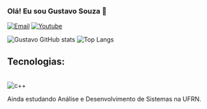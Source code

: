 ### Olá! Eu sou Gustavo Souza 👋

[![Email](https://img.shields.io/badge/Gmail-D14836?style=for-the-badge&logo=gmail&logoColor=white)](https://mail.google.com/mail/u/0/#inbox)
[![Youtube](https://img.shields.io/badge/YouTube-FF0000?style=for-the-badge&logo=youtube&logoColor=white)](https://www.youtube.com/@Souza-du8ww)

![Gustavo GitHub stats](https://github-readme-stats.vercel.app/api?username=GSouzzaDev&show_icons=true&theme=dracula)
![Top Langs](https://github-readme-stats.vercel.app/api/top-langs/?username=GSouzzaDev&exclude_repo=github-readme-stats,GSouzzaDev.github.io)
## Tecnologias: 
<div style="display: inline_block"><br/>
 <img aling="center" alt="c++" src="https://img.shields.io/badge/C%2B%2B-00599C?style=for-the-badge&logo=c%2B%2B&logoColor=white">
</div> 



Ainda estudando Análise e Desenvolvimento de Sistemas na UFRN. 
